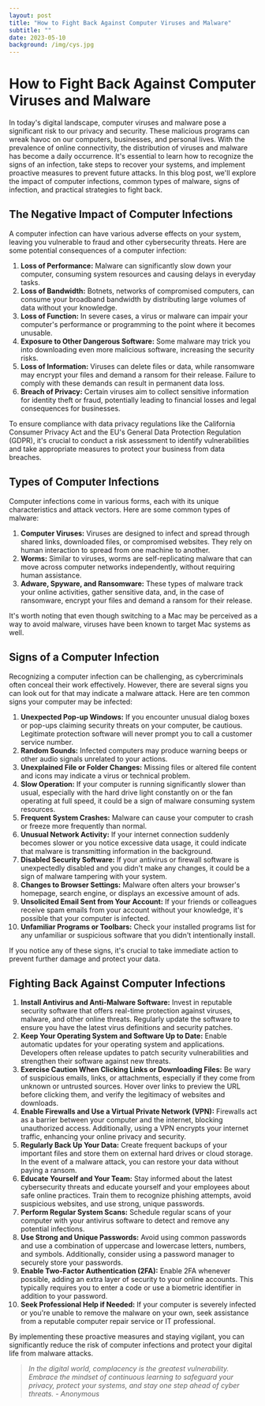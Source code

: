 ```yaml
---
layout: post
title: "How to Fight Back Against Computer Viruses and Malware"
subtitle: ""
date: 2023-05-10
background: /img/cys.jpg
---
```

# How to Fight Back Against Computer Viruses and Malware

In today's digital landscape, computer viruses and malware pose a significant risk to our privacy and security. These malicious programs can wreak havoc on our computers, businesses, and personal lives. With the prevalence of online connectivity, the distribution of viruses and malware has become a daily occurrence. It's essential to learn how to recognize the signs of an infection, take steps to recover your systems, and implement proactive measures to prevent future attacks. In this blog post, we'll explore the impact of computer infections, common types of malware, signs of infection, and practical strategies to fight back.

## The Negative Impact of Computer Infections

A computer infection can have various adverse effects on your system, leaving you vulnerable to fraud and other cybersecurity threats. Here are some potential consequences of a computer infection:

1. **Loss of Performance:** Malware can significantly slow down your computer, consuming system resources and causing delays in everyday tasks.
2. **Loss of Bandwidth:** Botnets, networks of compromised computers, can consume your broadband bandwidth by distributing large volumes of data without your knowledge.
3. **Loss of Function:** In severe cases, a virus or malware can impair your computer's performance or programming to the point where it becomes unusable.
4. **Exposure to Other Dangerous Software:** Some malware may trick you into downloading even more malicious software, increasing the security risks.
5. **Loss of Information:** Viruses can delete files or data, while ransomware may encrypt your files and demand a ransom for their release. Failure to comply with these demands can result in permanent data loss.
6. **Breach of Privacy:** Certain viruses aim to collect sensitive information for identity theft or fraud, potentially leading to financial losses and legal consequences for businesses.

To ensure compliance with data privacy regulations like the California Consumer Privacy Act and the EU's General Data Protection Regulation (GDPR), it's crucial to conduct a risk assessment to identify vulnerabilities and take appropriate measures to protect your business from data breaches.

## Types of Computer Infections

Computer infections come in various forms, each with its unique characteristics and attack vectors. Here are some common types of malware:

1. **Computer Viruses:** Viruses are designed to infect and spread through shared links, downloaded files, or compromised websites. They rely on human interaction to spread from one machine to another.
2. **Worms:** Similar to viruses, worms are self-replicating malware that can move across computer networks independently, without requiring human assistance.
3. **Adware, Spyware, and Ransomware:** These types of malware track your online activities, gather sensitive data, and, in the case of ransomware, encrypt your files and demand a ransom for their release.

It's worth noting that even though switching to a Mac may be perceived as a way to avoid malware, viruses have been known to target Mac systems as well.

## Signs of a Computer Infection

Recognizing a computer infection can be challenging, as cybercriminals often conceal their work effectively. However, there are several signs you can look out for that may indicate a malware attack. Here are ten common signs your computer may be infected:

1. **Unexpected Pop-up Windows:** If you encounter unusual dialog boxes or pop-ups claiming security threats on your computer, be cautious. Legitimate protection software will never prompt you to call a customer service number.
2. **Random Sounds:** Infected computers may produce warning beeps or other audio signals unrelated to your actions.
3. **Unexplained File or Folder Changes:** Missing files or altered file content and icons may indicate a virus or technical problem.
4. **Slow Operation:** If your computer is running significantly slower than usual, especially with the hard drive light constantly on or the fan operating at full speed, it could be a sign of malware consuming system resources.
5. **Frequent System Crashes:** Malware can cause your computer to crash or freeze more frequently than normal.
6. **Unusual Network Activity:** If your internet connection suddenly becomes slower or you notice excessive data usage, it could indicate that malware is transmitting information in the background.
7. **Disabled Security Software:** If your antivirus or firewall software is unexpectedly disabled and you didn't make any changes, it could be a sign of malware tampering with your system.
8. **Changes to Browser Settings:** Malware often alters your browser's homepage, search engine, or displays an excessive amount of ads.
9. **Unsolicited Email Sent from Your Account:** If your friends or colleagues receive spam emails from your account without your knowledge, it's possible that your computer is infected.
10. **Unfamiliar Programs or Toolbars:** Check your installed programs list for any unfamiliar or suspicious software that you didn't intentionally install.

If you notice any of these signs, it's crucial to take immediate action to prevent further damage and protect your data.

## Fighting Back Against Computer Infections

1. **Install Antivirus and Anti-Malware Software:** Invest in reputable security software that offers real-time protection against viruses, malware, and other online threats. Regularly update the software to ensure you have the latest virus definitions and security patches.
2. **Keep Your Operating System and Software Up to Date:** Enable automatic updates for your operating system and applications. Developers often release updates to patch security vulnerabilities and strengthen their software against new threats.
3. **Exercise Caution When Clicking Links or Downloading Files:** Be wary of suspicious emails, links, or attachments, especially if they come from unknown or untrusted sources. Hover over links to preview the URL before clicking them, and verify the legitimacy of websites and downloads.
4. **Enable Firewalls and Use a Virtual Private Network (VPN):** Firewalls act as a barrier between your computer and the internet, blocking unauthorized access. Additionally, using a VPN encrypts your internet traffic, enhancing your online privacy and security.
5. **Regularly Back Up Your Data:** Create frequent backups of your important files and store them on external hard drives or cloud storage. In the event of a malware attack, you can restore your data without paying a ransom.
6. **Educate Yourself and Your Team:** Stay informed about the latest cybersecurity threats and educate yourself and your employees about safe online practices. Train them to recognize phishing attempts, avoid suspicious websites, and use strong, unique passwords.
7. **Perform Regular System Scans:** Schedule regular scans of your computer with your antivirus software to detect and remove any potential infections.
8. **Use Strong and Unique Passwords:** Avoid using common passwords and use a combination of uppercase and lowercase letters, numbers, and symbols. Additionally, consider using a password manager to securely store your passwords.
9. **Enable Two-Factor Authentication (2FA):** Enable 2FA whenever possible, adding an extra layer of security to your online accounts. This typically requires you to enter a code or use a biometric identifier in addition to your password.
10. **Seek Professional Help if Needed:** If your computer is severely infected or you're unable to remove the malware on your own, seek assistance from a reputable computer repair service or IT professional.

By implementing these proactive measures and staying vigilant, you can significantly reduce the risk of computer infections and protect your digital life from malware attacks.

> *In the digital world, complacency is the greatest vulnerability. Embrace the mindset of continuous learning to safeguard your privacy, protect your systems, and stay one step ahead of cyber threats.*
> *- Anonymous*
